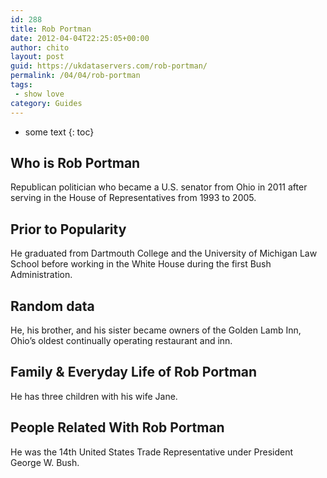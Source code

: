 ```yaml
---
id: 288
title: Rob Portman
date: 2012-04-04T22:25:05+00:00
author: chito
layout: post
guid: https://ukdataservers.com/rob-portman/
permalink: /04/04/rob-portman
tags:
 - show love
category: Guides
---
```


* some text
{: toc}


## Who is  Rob Portman
                  
                  
                  
Republican politician who became a U.S. senator from Ohio in 2011 after serving in the House of Representatives from 1993 to 2005.
                  
                
                
                
## Prior to Popularity 
                  
                  
                  
He graduated from Dartmouth College and the University of Michigan Law School before working in the White House during the first Bush Administration.
                  
                
                
                
## Random data 
                  
                  
                  
He, his brother, and his sister became owners of the Golden Lamb Inn, Ohio&#8217;s oldest continually operating restaurant and inn.
                  
                
                
                
## Family & Everyday Life of Rob Portman
                  
                  
                  
He has three children with his wife Jane.
                  
                
                
                
## People Related With  Rob Portman
                  
                  
                  
He was the 14th United States Trade Representative under President George W. Bush.
                  
                
              
            
          
          
          
    
    
  
